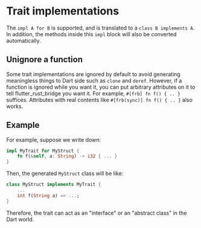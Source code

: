 # Trait implementations

The `impl A for B` is supported, and is translated to a `class B implements A`.
In addition, the methods inside this `impl` block will also be converted automatically.

## Unignore a function

Some trait implementations are ignored by default to avoid generating meaningless things to Dart side such as `clone` and `deref`.
However, if a function is ignored while you want it, you can put arbitrary attributes on it to tell flutter_rust_bridge you want it.
For example, `#[frb] fn f() { .. }` suffices. Attributes with real contents like `#[frb(sync)] fn f() { .. }` also works.

## Example

For example, suppose we write down:

```rust
impl MyTrait for MyStruct {
    fn f(&self, a: String) -> i32 { ... }
}
```

Then, the generated `MyStruct` class will be like:

```dart
class MyStruct implements MyTrait {
    ...
    int f(String a) => ...;
}
```

Therefore, the trait can act as an "interface" or an "abstract class" in the Dart world.
